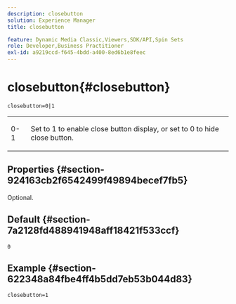 ```yaml
---
description: closebutton
solution: Experience Manager
title: closebutton

feature: Dynamic Media Classic,Viewers,SDK/API,Spin Sets
role: Developer,Business Practitioner
exl-id: a9219ccd-f645-4bdd-a400-8ed6b1e8feec
---
```

# closebutton{#closebutton}

 `closebutton=0|1`

<table id="table_9B98C97485DD4DEB8A6ECBCE8DF6B886"> 
 <tbody> 
  <tr> 
   <td colname="col1"> <p> <span class="codeph"> 0-1 </span> </p> </td> 
   <td colname="col2"> <p> Set to <span class="codeph"> 1</span> to enable close button display, or set to <span class="codeph"> 0</span> to hide close button. </p> </td> 
  </tr> 
 </tbody> 
</table>

## Properties {#section-924163cb2f6542499f49894becef7fb5}

Optional.

## Default {#section-7a2128fd488941948aff18421f533ccf}

`0`

## Example {#section-622348a84fbe4ff4b5dd7eb53b044d83}

`closebutton=1`
